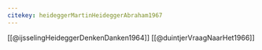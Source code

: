 ```yaml
---
citekey: heideggerMartinHeideggerAbraham1967
---
```

[[@ijsselingHeideggerDenkenDanken1964]]
[[@duintjerVraagNaarHet1966]]

